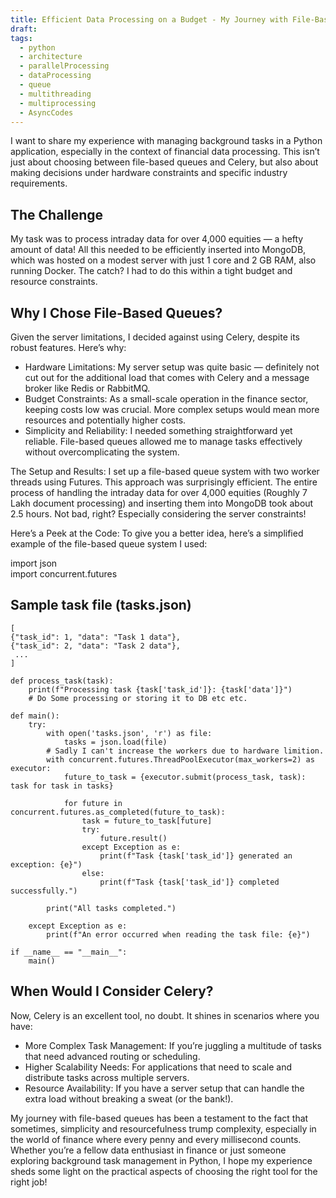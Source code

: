 ```yaml
---
title: Efficient Data Processing on a Budget - My Journey with File-Based Queues
draft: 
tags:
  - python
  - architecture
  - parallelProcessing
  - dataProcessing
  - queue
  - multithreading
  - multiprocessing
  - AsyncCodes
---
```


I want to share my experience with managing background tasks in a Python application, especially in the context of financial data processing. This isn’t just about choosing between file-based queues and Celery, but also about making decisions under hardware constraints and specific industry requirements.

## **The Challenge**

My task was to process intraday data for over 4,000 equities — a hefty amount of data! All this needed to be efficiently inserted into MongoDB, which was hosted on a modest server with just 1 core and 2 GB RAM, also running Docker. The catch? I had to do this within a tight budget and resource constraints.

## Why I Chose File-Based Queues?

Given the server limitations, I decided against using Celery, despite its robust features. Here’s why:

- Hardware Limitations: My server setup was quite basic — definitely not cut out for the additional load that comes with Celery and a message broker like Redis or RabbitMQ.
- Budget Constraints: As a small-scale operation in the finance sector, keeping costs low was crucial. More complex setups would mean more resources and potentially higher costs.
- Simplicity and Reliability: I needed something straightforward yet reliable. File-based queues allowed me to manage tasks effectively without overcomplicating the system.

The Setup and Results: I set up a file-based queue system with two worker threads using Futures. This approach was surprisingly efficient. The entire process of handling the intraday data for over 4,000 equities (Roughly 7 Lakh document processing) and inserting them into MongoDB took about 2.5 hours. Not bad, right? Especially considering the server constraints!

Here’s a Peek at the Code: To give you a better idea, here’s a simplified example of the file-based queue system I used:

import json  
import concurrent.futures  
  
## Sample task file (tasks.json)  
```
[  
{"task_id": 1, "data": "Task 1 data"},  
{"task_id": 2, "data": "Task 2 data"},  
 ...  
]
```  
  
```
def process_task(task):  
    print(f"Processing task {task['task_id']}: {task['data']}")  
    # Do Some processing or storing it to DB etc etc.   
  
def main():  
    try:  
        with open('tasks.json', 'r') as file:  
            tasks = json.load(file)  
        # Sadly I can't increase the workers due to hardware limition.  
        with concurrent.futures.ThreadPoolExecutor(max_workers=2) as executor:  
            future_to_task = {executor.submit(process_task, task): task for task in tasks}  
  
            for future in concurrent.futures.as_completed(future_to_task):  
                task = future_to_task[future]  
                try:  
                    future.result()  
                except Exception as e:  
                    print(f"Task {task['task_id']} generated an exception: {e}")  
                else:  
                    print(f"Task {task['task_id']} completed successfully.")  
  
        print("All tasks completed.")  
  
    except Exception as e:  
        print(f"An error occurred when reading the task file: {e}")  
  
if __name__ == "__main__":  
    main()
```
## When Would I Consider Celery?

Now, Celery is an excellent tool, no doubt. It shines in scenarios where you have:

- More Complex Task Management: If you’re juggling a multitude of tasks that need advanced routing or scheduling.
- Higher Scalability Needs: For applications that need to scale and distribute tasks across multiple servers.
- Resource Availability: If you have a server setup that can handle the extra load without breaking a sweat (or the bank!).

My journey with file-based queues has been a testament to the fact that sometimes, simplicity and resourcefulness trump complexity, especially in the world of finance where every penny and every millisecond counts. Whether you’re a fellow data enthusiast in finance or just someone exploring background task management in Python, I hope my experience sheds some light on the practical aspects of choosing the right tool for the right job!